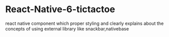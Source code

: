 # React-Native-6-tictactoe

react native component which proper styling and clearly explains about the concepts of using external library like snackbar,nativebase
